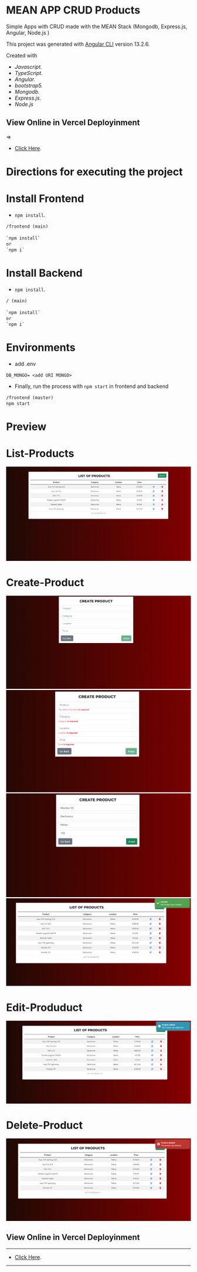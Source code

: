 #  MEAN APP CRUD Products

Simple Apps with CRUD made with the MEAN Stack (Mongodb, Express.js, Angular, Node.js )

This project was generated with [Angular CLI](https://github.com/angular/angular-cli) version 13.2.6.


Created with
+ *Javascript.*
+ *TypeScript.* 
+ *Angular.*
+ *bootstrap5.*
+ *Mongodb.*
+ *Express.js.*
+ *Node.js*


## View Online in Vercel Deployinment
=>
+ [Click Here](https://app-mean-crud.vercel.app/).

# Directions for executing the project

# Install Frontend

+ `npm install`.

```
/frontend (main)

`npm install` 
or 
`npm i`

```


# Install Backend

+ `npm install`.

```
/ (main)

`npm install` 
or 
`npm i`

```
# Environments

+ add .env


```
DB_MONGO= <add URI MONGO>

```



+ Finally, run the process with `npm start` in frontend and backend

```
/frontend (master)
npm start

```

# Preview 

# List-Products

![Screenshot.](./imgs/list-products.PNG)


# Create-Product
![Screenshot.](./imgs/create-product-disabled.PNG)
![Screenshot.](./imgs/isRequerid.PNG)
![Screenshot.](./imgs/enabled.PNG)
![Screenshot.](./imgs/success.PNG)

# Edit-Produduct
![Screenshot.](./imgs/edit.PNG)

# Delete-Product
![Screenshot.](./imgs/deleted.PNG)

## View Online in Vercel Deployinment

____
+ [Click Here](https://app-mean-crud.vercel.app/).
____